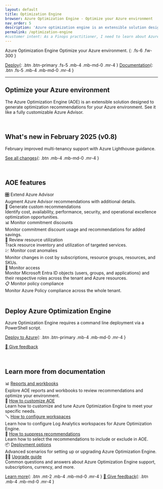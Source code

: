 ```yaml
---
layout: default
title: Optimization Engine
browser: Azure Optimization Engine - Optimize your Azure environment
nav_order: 5
description: 'Azure optimization engine is an extensible solution designed to generate optimization recommendations for your Azure environment.'
permalink: /optimization-engine
#customer intent: As a Finops practitioner, I need to learn about Azure Optimization Engine
---
```


<span class="fs-9 d-block mb-4">Azure Optimization Engine</span>
Optimize your Azure environment.
{: .fs-6 .fw-300 }

[Deploy](#deploy){: .btn .btn-primary .fs-5 .mb-4 .mb-md-0 .mr-4 }
[Documentation](#docs){: .btn .fs-5 .mb-4 .mb-md-0 .mr-4 }

---

<a name="overview"></a>

## Optimize your Azure environment

The Azure Optimization Engine (AOE) is an extensible solution designed to generate optimization recommendations for your Azure environment. See it like a fully customizable Azure Advisor.

<br>

<a name="whats-new"></a>

## What's new in February 2025 (v0.8)

February improved multi-tenancy support with Azure Lighthouse guidance.

[See all changes](https://aka.ms/ftk/changes#optimization-engine-v08){: .btn .mb-4 .mb-md-0 .mr-4 }

<br>

<a name="features"></a>

## AOE features

<div id="tile-gallery">
    <div class="tile" markdown="1">
        <div>🎛️ Extend Azure Advisor</div>
        <div>Augment Azure Advisor recommendations with additional details.</div>
    </div>
    <div class="tile" markdown="1">
        <div>🧩 Generate custom recommendations</div>
        <div>Identify cost, availability, performance, security, and operational excellence optimization opportunities.</div>
    </div>
    <div class="tile" markdown="1">
        <div>📊 Monitor commitment discounts</div>
        <div>Monitor commitment discount usage and recommendations for added savings.</div>
    </div>
    <div class="tile" markdown="1">
        <div>📃 Review resource utilization</div>
        <div>Track resource inventory and utilization of targeted services.</div>
    </div>
    <div class="tile" markdown="1">
        <div>💹 Monitor cost anomalies</div>
        <div>Monitor changes in cost by subscriptions, resource groups, resources, and SKUs.</div>
    </div>
    <div class="tile" markdown="1">
        <div>🔐 Monitor access</div>
        <div>Monitor Microsoft Entra ID objects (users, groups, and applications) and their respective roles across the tenant and Azure resources.</div>
    </div>
    <div class="tile" markdown="1">
        <div>📋 Monitor policy compliance</div>
        <div>Monitor Azure Policy compliance across the whole tenant.</div>
    </div>
</table>

<br>

<a name="deploy"></a>

## Deploy Azure Optimization Engine

Azure Optimization Engine requires a command line deployment via a PowerShell script.

[Deploy to Azure](https://learn.microsoft.com/cloud-computing/finops/toolkit/optimization-engine/overview#deploy-the-aoe){: .btn .btn-primary .mb-4 .mb-md-0 .mr-4 }

[💜 Give feedback](https://portal.azure.com/#view/HubsExtension/InProductFeedbackBlade/extensionName/FinOpsToolkit/cesQuestion/How%20easy%20or%20hard%20is%20it%20to%20use%20Azure%20Optimization%20Engine%3F/cvaQuestion/How%20valuable%20are%20Azure%20Optimization%20Engine%3F/surveyId/FTK0.8/bladeName/AOE/featureName/Marketing.Deploy)

<br>

<!--
<a name="pricing"></a>

## Estimated cost for Azure Optimization Engine

TODO

<br>
-->

<a name="docs"></a>

## Learn more from documentation

<div id="tile-gallery">
    <div class="tile" markdown="1">
        <div>📊 <a href="https://learn.microsoft.com/cloud-computing/finops/toolkit/optimization-engine/reports">Reports and workbooks</a></div>
        <div>Explore AOE reports and workbooks to review recommendations and optimize your environment.</div>
    </div>
    <div class="tile" markdown="1">
        <div>📝 <a href="https://learn.microsoft.com/cloud-computing/finops/toolkit/optimization-engine/customize">How to customize AOE</a></div>
        <div>Learn how to customize and tune Azure Optimization Engine to meet your specific needs.</div>
    </div>
    <div class="tile" markdown="1">
        <div>🪛 <a href="https://learn.microsoft.com/cloud-computing/finops/toolkit/optimization-engine/configure-workspaces">How to configure workspaces</a></div>
        <div>Learn how to configure Log Analytics workspaces for Azure Optimization Engine.</div>
    </div>
    <div class="tile" markdown="1">
        <div>🛑 <a href="https://learn.microsoft.com/cloud-computing/finops/toolkit/optimization-engine/suppress-recommendations">How to suppress recommendations</a></div>
        <div>Learn how to select the recommendations to include or exclude in AOE.</div>
    </div>
    <div class="tile" markdown="1">
        <div>📦 <a href="https://learn.microsoft.com/cloud-computing/finops/toolkit/optimization-engine/setup-options">Deployment options</a></div>
        <div>Advanced scenarios for setting up or upgrading Azure Optimization Engine.</div>
    </div>
    <div class="tile" markdown="1">
        <div>🙋‍♀️ <a href="https://learn.microsoft.com/cloud-computing/finops/toolkit/optimization-engine/faq">Upgrade guide</a></div>
        <div>Common questions and answers about Azure Optimization Engine support, subscriptions, currency, and more.</div>
    </div>
</table>

[Learn more](https://learn.microsoft.com/cloud-computing/finops/toolkit/optimization-engine/overview){: .btn .mt-2 .mb-4 .mb-md-0 .mr-4 }
[💜 Give feedback](https://portal.azure.com/#view/HubsExtension/InProductFeedbackBlade/extensionName/FinOpsToolkit/cesQuestion/How%20easy%20or%20hard%20is%20it%20to%20use%20Azure%20Optimization%20Engine%3F/cvaQuestion/How%20valuable%20are%20Azure%20Optimization%20Engine%3F/surveyId/FTK0.8/bladeName/AOE/featureName/Marketing.Docs){: .btn .mb-4 .mb-md-0 .mr-4 }

<br>

